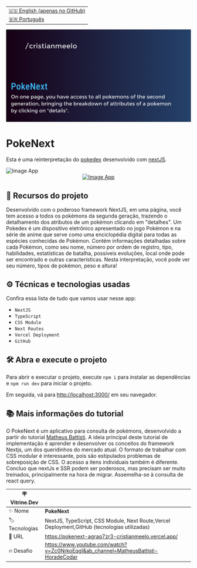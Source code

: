 <table align="right">
  <tr>
    <td>
      <a href="README-EN.md">🇺🇸 English (apenas no GitHub)</a>
    </td>
  </tr>
  <tr>
    <td>
      <a href="README.md">🇧🇷 Português</a>
    </td>
  </tr>
</table>

![](https://github.com/cristianmeelo/next-app-pokenext/blob/main/thumbnail.png?raw=true#vitrinedev)

# PokeNext

Esta é uma reinterpretação do [pokedex](https://pokemon.fandom.com/pt-br/wiki/Pok%C3%A9dex) desenvolvido com [nextJS](https://nextjs.org/).

<img src="screencapture.png" alt="Image App" >
<div align="center">
<a href="https://pokenext-agraq7zr3-cristianmeelo.vercel.app/">
  <img src="https://img.shields.io/badge/-confira%20aqui-lightgrey" alt="Image App" >
</a>
</div>

## 🔨 Recursos do projeto

Desenvolvido com o poderoso framework NextJS, em uma página, você tem acesso a todos os pokémons da segunda geração, trazendo o detalhamento dos atributos de um pokémon clicando em "detalhes". Um Pokedex é um dispositivo eletrônico apresentado no jogo Pokémon e na série de anime que serve como uma enciclopédia digital para todas as espécies conhecidas de Pokémon. Contém informações detalhadas sobre cada Pokémon, como seu nome, número por ordem de registro, tipo, habilidades, estatísticas de batalha, possíveis evoluções, local onde pode ser encontrado e outras características. Nesta interpretação, você pode ver seu número, tipos de pokémon, peso e altura!

## ⚙️ Técnicas e tecnologias usadas

Confira essa lista de tudo que vamos usar nesse app:

- `NextJS`
- `TypeScript`
- `CSS Module`
- `Next Routes`
- `Vercel Deployment`
- `GitHub`

## 🛠️ Abra e execute o projeto

Para abrir e executar o projeto, execute `npm i` para instalar as dependências e `npm run dev` para iniciar o projeto.

Em seguida, vá para <a href="http://localhost:3000/">http://localhost:3000/</a> em seu navegador.

## 📚 Mais informações do tutorial

O PokeNext é um aplicativo para consulta de pokémons, desenvolvido a partir do tutorial [Matheus Battisti](https://www.youtube.com/@MatheusBattisti).
A ideia principal deste tutorial de implementação é aprender e desenvolver os conceitos do framework Nextjs, um dos queridinhos do mercado atual. O formato de trabalhar com CSS modular é interessante, pois são estipulados problemas de sobreposição de CSS. O acesso a itens individuais também é diferente. Concluo que nextJs e SSR podem ser poderosos, mas precisam ser muito treinados, principalmente na hora de migrar. Assemelha-se à consulta de react query.

| :placard: Vitrine.Dev |                                                                                              |
| --------------------- | -------------------------------------------------------------------------------------------- |
| :sparkles: Nome       | **PokeNext**                                                                                 |
| :label: Tecnologias   | NextJS, TypeScript, CSS Module, Next Route,Vercel Deployment,GitHub (tecnologias utilizadas) |
| :rocket: URL          | https://pokenext-agraq7zr3-cristianmeelo.vercel.app/                                         |
| :fire: Desafio        | https://www.youtube.com/watch?v=Zc0NrkoEqgI&ab_channel=MatheusBattisti-HoradeCodar           |
